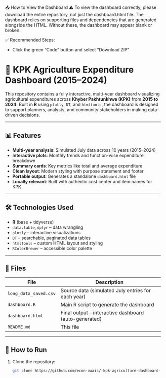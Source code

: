 📥 How to View the Dashboard
⚠️ To view the dashboard correctly, please download the entire repository, not just the dashboard.html file.
The dashboard relies on supporting files and dependencies that are generated alongside the HTML.
Without these, the dashboard may appear blank or broken.

✅ Recommended Steps:
- Click the green “Code” button and select “Download ZIP”

# 🌾 KPK Agriculture Expenditure Dashboard (2015–2024)

This repository contains a fully interactive, multi-year dashboard visualizing agricultural expenditures across **Khyber Pakhtunkhwa (KPK)** from **2015 to 2024**. Built in **R** using `plotly`, `DT`, and `htmltools`, the dashboard is designed to support planners, analysts, and community stakeholders in making data-driven decisions.

---

## 📊 Features

- **Multi-year analysis**: Simulated July data across 10 years (2015–2024)
- **Interactive plots**: Monthly trends and function-wise expenditure breakdown
- **Summary cards**: Key metrics like total and average expenditure
- **Clean layout**: Modern styling with purpose statement and footer
- **Portable output**: Generates a standalone `dashboard.html` file
- **Locally relevant**: Built with authentic cost center and item names for KPK

---

## 🛠️ Technologies Used

- **R** (base + tidyverse)
- `data.table`, `dplyr` – data wrangling  
- `plotly` – interactive visualizations  
- `DT` – searchable, paginated data tables  
- `htmltools` – custom HTML layout and styling  
- `RColorBrewer` – accessible color palette

---

## 📁 Files

| File               | Description                                                  |
|--------------------|--------------------------------------------------------------|
| `long_data_saved.csv` | Source data (simulated July entries for each year)         |
| `dashboard.R`      | Main R script to generate the dashboard                      |
| `dashboard.html`   | Final output – interactive dashboard (auto-generated)        |
| `README.md`        | This file                                                    |

---

## 🚀 How to Run

1. Clone the repository:
   ```bash
   git clone https://github.com/econ-owais/-kpk-agriculture-dashboard-2015-2024
